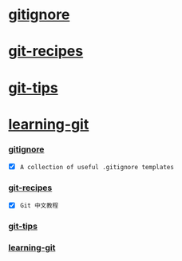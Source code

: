 # [gitignore](#gitignore)  
# [git-recipes](#git-recipes)  
# [git-tips](#git-tips)  
# [learning-git](#learning-git)  

### [gitignore](https://github.com/github/gitignore)  
  - [X] `A collection of useful .gitignore templates`
### [git-recipes](https://github.com/geeeeeeeeek/git-recipes)  
  - [X] `Git 中文教程`
### [git-tips](https://github.com/521xueweihan/git-tips)  
### [learning-git](https://github.com/xirong/my-git)  
